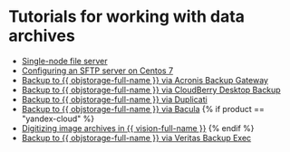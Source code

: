 # Tutorials for working with data archives

* [Single-node file server](single-node-file-server.md)
* [Configuring an SFTP server on Centos 7](backup-and-archive-to-sftp.md)
* [Backup to {{ objstorage-full-name }} via Acronis Backup Gateway](object-storage-acronis.md)
* [Backup to {{ objstorage-full-name }} via CloudBerry Desktop Backup](object-storage-cloudberry.md)
* [Backup to {{ objstorage-full-name }} via Duplicati](object-storage-duplicati.md)
* [Backup to {{ objstorage-full-name }} via Bacula](backup-with-bacula.md)
{% if product == "yandex-cloud" %}
* [Digitizing image archives in {{ vision-full-name }}](archive-from-vision-to-object-storage.md)
{% endif %}
* [Backup to {{ objstorage-full-name }} via Veritas Backup Exec](object-storage-veritas.md)
